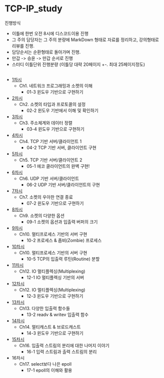 # TCP-IP_study

진행방식
- 이틀에 한번 오전 8시에 디스코드이용 진행
- 그 주의 담당자는 그 주의 분량에 MarkDown 형태로 자료를 정리하고, 강의형태로 리뷰를 진행.
- 담당순서는 순환형태로 돌아가며 진행.
- 만갑 -> 승윤 -> 만갑 순서로 진행
- 스터디 이틀단위 진행분량 (이틀당 대략 20페이지 +-. 최대 25페이지정도)


## 

- [1차시](https://github.com/sy1909/TCP-IP_study/issues/2)
  - Ch1. 네트워크 프로그래밍과 소켓의 이해
    - 01-3 윈도우 기반으로 구현하기
- [2차시](https://github.com/sy1909/TCP-IP_study/issues/3)
  - Ch2. 소켓의 타입과 프로토콜의 설정
    - 02-2 윈도우 기반에서 이해 및 확인하기
- [3차시](https://github.com/sy1909/TCP-IP_study/issues/4)
  - Ch3. 주소체계와 데이터 정렬
    - 03-4 윈도우 기반으로 구현하기
- [4차시](https://github.com/sy1909/TCP-IP_study/issues/5)
  - Ch4. TCP 기반 서버/클라이언트 1
    - 04-2 TCP 기반 서버, 클라이언트 구현
- [5차시](https://github.com/sy1909/TCP-IP_study/issues/6)
  - Ch5. TCP 기반 서버/클라이언트 2
    - 05-1 에코 클라이언트의 완벽 구현!
- [6차시](https://github.com/sy1909/TCP-IP_study/issues/7)
  - Ch6. UDP 기반 서버/클라이언트
    - 06-2 UDP 기반 서버/클라이언트의 구현
- [7차시](https://github.com/sy1909/TCP-IP_study/issues/8)
  - Ch7. 소켓의 우아한 연결 종료
    - 07-2 윈도우 기반으로 구현하기
- [8차시](https://github.com/sy1909/TCP-IP_study/issues/9)
  - Ch9. 소켓의 다양한 옵션
    - 09-1 소켓의 옵션과 입출력 버퍼의 크기
- [9차시](https://github.com/sy1909/TCP-IP_study/issues/10)
  - Ch10. 멀티프로세스 기반의 서버 구현
    - 10-2 프로세스 & 좀비(Zombie) 프로세스
- [10차시](https://github.com/sy1909/TCP-IP_study/issues/11)
  - Ch10. 멀티프로세스 기반의 서버 구현
    - 10-5 TCP의 입출력 루틴(Routine) 분할
- [11차시](https://github.com/sy1909/TCP-IP_study/issues/12)
  - Ch12. IO 멀티플렉싱(Multiplexing)
    - 12-1 IO 멀티플렉싱 기반의 서버
- [12차시](https://github.com/sy1909/TCP-IP_study/issues/13)
  - Ch12. IO 멀티플렉싱(Multiplexing)
    - 12-3 윈도우 기반으로 구현하기
- [13차시](https://github.com/sy1909/TCP-IP_study/issues/14)
  - Ch13. 다양한 입출력 함수들
    - 13-2 readv & writev 입출력 함수
- [14차시](https://github.com/sy1909/TCP-IP_study/issues/15)
  - Ch14. 멀티캐스트 & 브로드캐스트
    - 14-3 윈도우 기반으로 구현하기
- [15차시](https://github.com/sy1909/TCP-IP_study/issues/16)
  - Ch16. 입출력 스트림의 분리에 대한 나머지 이야기
    - 16-1 입력 스트림과 출력 스트림의 분리
- 16차시
  - Ch17. select보다 나은 epoll
    - 17-1 epoll의 이해와 활용
